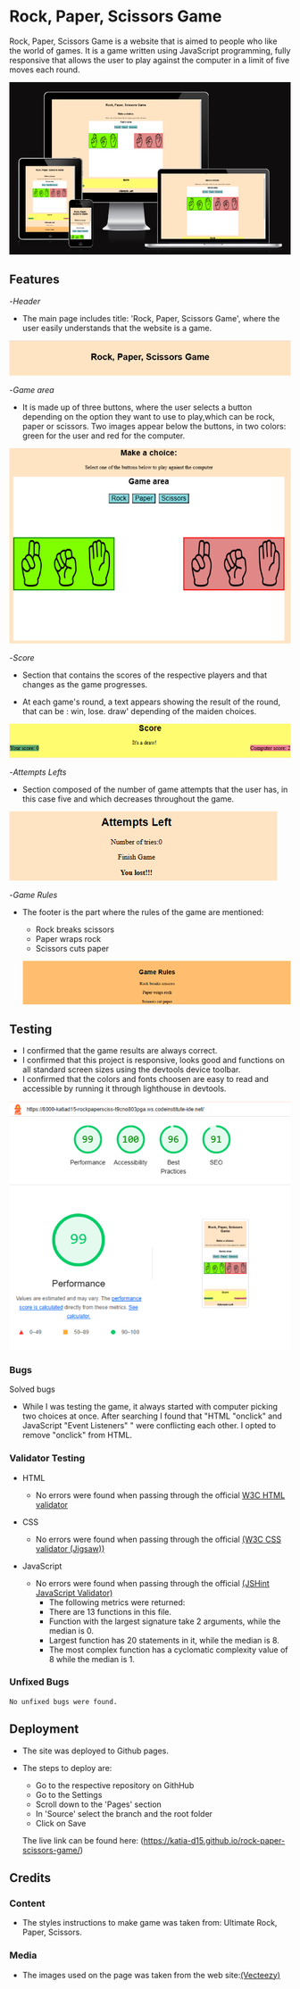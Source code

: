 # Rock, Paper, Scissors Game

Rock, Paper, Scissors Game is a website that is aimed to people who like the world of games.
It is a game written using JavaScript programming, fully responsive that allows the user to play against the computer in a limit of five moves each round.

![Website Screeshot](./assets/images/website-screenshot.png)


## Features

-_Header_

- The main page includes title: 'Rock, Paper, Scissors Game', where the user easily understands that the website is a game.

![Header](./assets/images/header-screenshot.png)

-_Game area_

- It is made up of three buttons, where the user selects a button depending on the option they want to use to play,which can be rock, paper or scissors. Two images appear below the buttons, in two colors: green for the user and red for the computer.

![Game area](./assets/images/game-area-screenshot.png)

-_Score_

- Section that contains the scores of the respective players and that changes as the game progresses.

- At each game's round, a text appears showing the result of the round, that can be : win, lose. draw' depending of the maiden choices.

![Score](./assets/images/score-screenshot.png)

-_Attempts Lefts_

- Section composed of the number of game attempts that the user has, in this case five and which decreases throughout the game.

![Attempts Lefts](./assets/images/attempts-left-screenshot.png)


-_Game Rules_

- The footer is the part where the rules of the game are mentioned:
  - Rock breaks scissors
  - Paper wraps rock
  - Scissors cuts paper

  ![Game Rules](./assets/images/footer-screenshot.png)

## Testing


- I confirmed that the game results are always correct.
- I confirmed that this project is responsive, looks good and functions on all standard screen sizes using the devtools device toolbar.
- I confirmed that the colors and fonts choosen are easy to read and accessible by running it through lighthouse in devtools.

![Lighthouse](./assets/images/lighthouse-screenshot.png)

### Bugs
  Solved bugs
- While I was testing the game, it always started with computer picking two choices at once. After searching I found that "HTML "onclick" and JavaScript "Event Listeners" "  were conflicting each other. I opted to remove "onclick" from HTML.

### Validator Testing

- HTML
    - No errors were found when passing through the official [W3C HTML validator](https://validator.w3.org/nu/#textarea)

- CSS 
    - No errors were found when passing through the official [(W3C CSS validator (Jigsaw))](https://jigsaw.w3.org/css-validator/#validate_by_input)
    
- JavaScript
  - No errors were found when passing through the official [(JSHint JavaScript Validator)](https://jshint.com/)
     - The following metrics were returned:
     - There are 13 functions in this file.
     - Function with the largest signature take 2 arguments, while the median is 0.
     - Largest function has 20 statements in it, while the median is 8.
     - The most complex function has a cyclomatic complexity value of 8 while the median is 1.


### Unfixed Bugs
    No unfixed bugs were found.


## Deployment

- The site was deployed to Github pages.
- The steps to deploy are:
  - Go to the respective repository on GithHub
  - Go to the Settings
  - Scroll down to the 'Pages' section
  - In 'Source' select the branch and the root folder
  - Click on Save

  The live link can be found here: (https://katia-d15.github.io/rock-paper-scissors-game/)


## Credits


### Content

- The styles instructions to make game was taken from: Ultimate Rock, Paper, Scissors.


### Media

- The images used on the page was taken from the web site:[(Vecteezy)](https://www.vecteezy.com/vector-art/3027817-rock-paper-scissors-hand-gesture)
